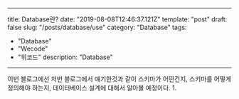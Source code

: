 ---
title: Database란?
date: "2019-08-08T12:46:37.121Z"
template: "post"
draft: false
slug: "/posts/database/use"
category: "Database"
tags:
  - "Database"
  - "Wecode"
  - "위코드"
description: "Database"

------


이번 블로그에선 저번 블로그에서 얘기한것과 같이 스키마가 어떤건지, 스키마를 어떻게 정의해야 하는지, 데이터베이스 설계에 대해서 알아볼 예정이다.
1. 